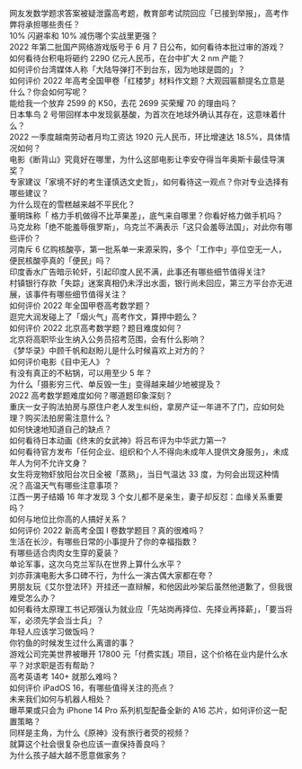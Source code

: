 网友发数学题求答案被疑泄露高考题，教育部考试院回应「已接到举报」，高考作弊将承担哪些责任？  
10% 闪避率和 10% 减伤哪个实战里更强？  
2022 年第二批国产网络游戏版号于 6 月 7 日公布，如何看待本批过审的游戏？  
如何看待台积电将砸约 2290 亿元人民币，在台中扩大 2 nm 产能？  
如何评价台湾媒体人称「大陆导弹打不到台东，因为地球是圆的」？  
如何评价 2022 年高考全国甲卷「红楼梦」材料作文题？大观园匾额提名立意是什么？你会如何写呢？  
能给我一个放弃 2599 的 K50，去花 2699 买荣耀 70 的理由吗？  
日本隼鸟 2 号带回样本中发现氨基酸，为首次在地球外确认其存在，这意味着什么？  
2022 一季度越南劳动者月均工资达 1920 元人民币，环比增速达 18.5%，具体情况如何？  
电影《断背山》究竟好在哪里，为什么这部电影让李安夺得当年奥斯卡最佳导演奖？  
专家建议「家境不好的考生谨慎选文史哲」，如何看待这一观点？你对专业选择有哪些建议？  
为什么现在的雪糕越来越不平民化？  
董明珠称「 格力手机做得不比苹果差」，底气来自哪里？你看好格力做手机吗？  
马克龙称「绝不能羞辱俄罗斯」，乌克兰不满表示「这只会羞辱法国」，对此你有哪些评价？  
河南斥 6 亿购核酸亭，第一批系单一来源采购，多个「工作中」亭位空无一人，便民核酸亭真的「便民」吗？  
印度香水广告暗示轮奸，引起印度人民不满，此事还有哪些细节值得关注?  
村镇银行存款「失踪」迷案真相仍未浮出水面，银行尚未回应，第三方平台亦无进展，该事件有哪些细节值得关注？  
如何评价 2022 年全国甲卷高考数学题？  
逛完大润发碰上了「烟火气」高考作文，算押中题么？  
如何评价 2022 北京高考数学题？题目难度如何？  
北京将高职毕业生纳入公务员招考范围，会有什么影响？  
《梦华录》中顾千帆和赵盼儿是什么时候喜欢上对方的？  
如何评价电影《目中无人》？  
有没有真正的不粘锅，可以用至少 5 年？  
为什么「摄影穷三代、单反毁一生」变得越来越少地被提及？  
2022 高考数学题难度如何？哪道题印象深刻？  
重庆一女子购法拍房与原住户老人发生纠纷，拿房产证一年进不了门，应如何处理？购买法拍房需注意什么？  
如何快速地知道自己的缺点？  
如何看待日本动画《终末的女武神》将吕布评为中华武力第一?  
如何看待官方发布「任何企业、组织和个人不得向未成年人提供文身服务」，未成年人为何不允许文身？  
女生将宠物虾放阳台次日全被「蒸熟」，当日气温达 33 度，为何会出现这种情况？高温天气有哪些注意事项？  
江西一男子结婚 16 年才发现 3 个女儿都不是亲生，妻子却反怼：血缘关系重要吗？  
如何与地位比你高的人搞好关系？  
如何评价 2022 新高考全国 Ⅰ 卷数学题目？真的很难吗？  
生活在长沙，有哪些日常的小事提升了你的幸福指数？  
有哪些适合肉肉女生穿的夏装？  
单论军事，这次乌克兰军队在世界上算什么水平？  
刘亦菲演电影大多口碑不行，为什么一演古偶大家都在夸？  
男朋友玩《艾尔登法环》开挂还一直辩解，和他因此吵架后虽然他道歉了，但我很难受怎么办？  
如何看待太原理工书记郑强认为就业应「先站岗再择位、先择业再择薪」，「要当将军，必须先学会当士兵」？  
年轻人应该学习做饭吗？  
你钓鱼的时候发生过什么离谱的事？  
游戏公司完美世界被曝开 17800 元「付费实践」项目，这个价格在业内是什么水平？对求职是否有帮助？  
高考英语考 140+ 就那么难吗？  
如何评价 iPadOS 16，有哪些值得关注的亮点？  
未来我们如何与机器人相处？  
曝苹果或只会为 iPhone 14 Pro 系列机型配备全新的 A16 芯片，如何评价这一配置策略？  
同样是主角，为什么《原神》没有旅行者荧的视频？  
就算这个社会很复杂也应该一直保持善良吗？  
为什么孩子越大越不愿意做家务？  
